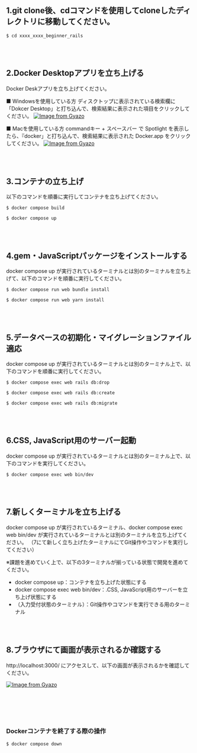 ## 1.git clone後、cdコマンドを使用してcloneしたディレクトリに移動してください。
```
$ cd xxxx_xxxx_beginner_rails
```

<br /><br />

## 2.Docker Desktopアプリを立ち上げる
Docker Deskアプリを立ち上げてください。

■ Windowsを使用している方
ディスクトップに表示されている検索欄に「Dokcer Desktop」と打ち込んで、検索結果に表示された項目をクリックしてください。
[![Image from Gyazo](https://t.gyazo.com/teams/startup-technology/7ed4318805455ba0056ab6bd8b6d869d.gif)](https://startup-technology.gyazo.com/7ed4318805455ba0056ab6bd8b6d869d)

■ Macを使用している方
commandキー + スペースバー で Spotlight を表示したら、『docker」と打ち込んで、検索結果に表示された Docker.app をクリックしてください。
[![Image from Gyazo](https://t.gyazo.com/teams/startup-technology/e0744c7e3a010fddc4ba1057e36e89bb.gif)](https://startup-technology.gyazo.com/e0744c7e3a010fddc4ba1057e36e89bb)

<br /><br />

## 3.コンテナの立ち上げ
以下のコマンドを順番に実行してコンテナを立ち上げてください。
```
$ docker compose build

$ docker compose up
```

<br /><br />

## 4.gem・JavaScriptパッケージをインストールする
docker compose up が実行されているターミナルとは別のターミナルを立ち上げて、以下のコマンドを順番に実行してください。
```
$ docker compose run web bundle install

$ docker compose run web yarn install
```

<br /><br />

## 5.データベースの初期化・マイグレーションファイル適応
docker compose up が実行されているターミナルとは別のターミナル上で、以下のコマンドを順番に実行してください。
```
$ docker compose exec web rails db:drop

$ docker compose exec web rails db:create

$ docker compose exec web rails db:migrate
```

<br /><br />

## 6.CSS, JavaScript用のサーバー起動
docker compose up が実行されているターミナルとは別のターミナル上で、以下のコマンドを実行してください。
```
$ docker compose exec web bin/dev
```

<br /><br />

## 7.新しくターミナルを立ち上げる
docker compose up が実行されているターミナル、docker compose exec web bin/dev が実行されているターミナルとは別のターミナルを立ち上げてください。
（7にて新しく立ち上げたターミナルにてGit操作やコマンドを実行してください）

※課題を進めていく上で、以下の3ターミナルが揃っている状態で開発を進めてください。
- docker compose up：コンテナを立ち上げた状態にする
- docker compose exec web bin/dev：.CSS, JavaScript用のサーバーを立ち上げ状態にする
- （入力受付状態のターミナル）：Git操作やコマンドを実行できる用のターミナル

<br /><br />

## 8.ブラウザにて画面が表示されるか確認する
http://localhost:3000/ にアクセスして、以下の画面が表示されるかを確認してください。

[![Image from Gyazo](https://t.gyazo.com/teams/startup-technology/1de760c38b456f97de809369b3a77e79.png)](https://startup-technology.gyazo.com/1de760c38b456f97de809369b3a77e79)

<br /><br /><br /><br />

### Dockerコンテナを終了する際の操作

```bash
$ docker compose down
```

